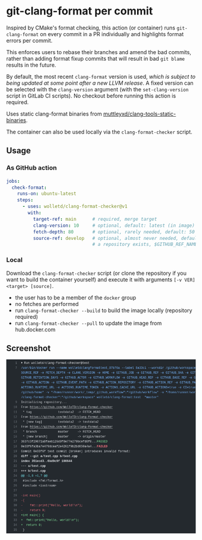 # git-clang-format per commit

Inspired by CMake's format checking, this action (or container) runs `git-clang-format`
on every commit in a PR individually and highlights format errors per commit.

This enforces users to rebase their branches and amend the bad commits, rather than
adding format fixup commits that will result in bad `git blame` results in the future.

By default, the most recent `clang-format` version is used, _which is subject to being updated
at some point after a new LLVM release_.
A fixed version can be selected with the `clang-version` argument (with the `set-clang-version`
script in GitLab CI scripts). No checkout before running this action is required.

Uses static clang-format binaries from
[muttleyxd/clang-tools-static-binaries](https://github.com/muttleyxd/clang-tools-static-binaries).

The container can also be used locally via the `clang-format-checker` script.

## Usage

### As GitHub action

```yaml
jobs:
  check-format:
    runs-on: ubuntu-latest
    steps:
      - uses: wolletd/clang-format-checker@v1
        with:
          target-ref: main      # required, merge target
          clang-version: 10     # optional, default: latest (in image)
          fetch-depth: 80       # optional, rarely needed, default: 50
          source-ref: develop   # optional, almost never needed, default: HEAD if
                                # a repository exists, $GITHUB_REF_NAME otherwise
```

### Local

Download the `clang-format-checker` script (or clone the repository if you want to build the
container yourself) and execute it with arguments `[-v VER] <target> [source]`.

* the user has to be a member of the `docker` group
* no fetches are performed
* run `clang-format-checker --build` to build the image locally (repository required)
* run `clang-format-checker --pull` to update the image from hub.docker.com

## Screenshot

![screenshot](https://github.com/WolleTD/clang-format-checker/blob/master/docs/screenshot.png?raw=true)
